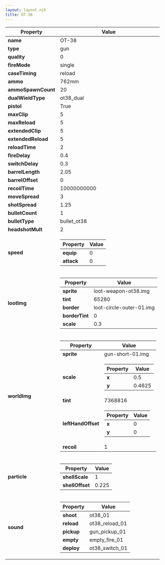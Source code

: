 ```yaml
---
layout: layout.njk
title: OT-38
---
```


<table><thead><tr><th>Property</th><th>Value</th></tr></thead><tbody><tr><td><b>name</b></td><td>OT-38</td></tr><tr><td><b>type</b></td><td>gun</td></tr><tr><td><b>quality</b></td><td>0</td></tr><tr><td><b>fireMode</b></td><td>single</td></tr><tr><td><b>caseTiming</b></td><td>reload</td></tr><tr><td><b>ammo</b></td><td>762mm</td></tr><tr><td><b>ammoSpawnCount</b></td><td>20</td></tr><tr><td><b>dualWieldType</b></td><td>ot38_dual</td></tr><tr><td><b>pistol</b></td><td>True</td></tr><tr><td><b>maxClip</b></td><td>5</td></tr><tr><td><b>maxReload</b></td><td>5</td></tr><tr><td><b>extendedClip</b></td><td>5</td></tr><tr><td><b>extendedReload</b></td><td>5</td></tr><tr><td><b>reloadTime</b></td><td>2</td></tr><tr><td><b>fireDelay</b></td><td>0.4</td></tr><tr><td><b>switchDelay</b></td><td>0.3</td></tr><tr><td><b>barrelLength</b></td><td>2.05</td></tr><tr><td><b>barrelOffset</b></td><td>0</td></tr><tr><td><b>recoilTime</b></td><td>10000000000</td></tr><tr><td><b>moveSpread</b></td><td>3</td></tr><tr><td><b>shotSpread</b></td><td>1.25</td></tr><tr><td><b>bulletCount</b></td><td>1</td></tr><tr><td><b>bulletType</b></td><td>bullet_ot38</td></tr><tr><td><b>headshotMult</b></td><td>2</td></tr><tr><td><b>speed</b></td><td><table><thead><tr><th>Property</th><th>Value</th></tr></thead><tbody><tr><td><b>equip</b></td><td>0</td></tr><tr><td><b>attack</b></td><td>0</td></tr></tbody></table></td></tr><tr><td><b>lootImg</b></td><td><table><thead><tr><th>Property</th><th>Value</th></tr></thead><tbody><tr><td><b>sprite</b></td><td>loot-weapon-ot38.img</td></tr><tr><td><b>tint</b></td><td>65280</td></tr><tr><td><b>border</b></td><td>loot-circle-outer-01.img</td></tr><tr><td><b>borderTint</b></td><td>0</td></tr><tr><td><b>scale</b></td><td>0.3</td></tr></tbody></table></td></tr><tr><td><b>worldImg</b></td><td><table><thead><tr><th>Property</th><th>Value</th></tr></thead><tbody><tr><td><b>sprite</b></td><td>gun-short-01.img</td></tr><tr><td><b>scale</b></td><td><table><thead><tr><th>Property</th><th>Value</th></tr></thead><tbody><tr><td><b>x</b></td><td>0.5</td></tr><tr><td><b>y</b></td><td>0.4625</td></tr></tbody></table></td></tr><tr><td><b>tint</b></td><td>7368816</td></tr><tr><td><b>leftHandOffset</b></td><td><table><thead><tr><th>Property</th><th>Value</th></tr></thead><tbody><tr><td><b>x</b></td><td>0</td></tr><tr><td><b>y</b></td><td>0</td></tr></tbody></table></td></tr><tr><td><b>recoil</b></td><td>1</td></tr></tbody></table></td></tr><tr><td><b>particle</b></td><td><table><thead><tr><th>Property</th><th>Value</th></tr></thead><tbody><tr><td><b>shellScale</b></td><td>1</td></tr><tr><td><b>shellOffset</b></td><td>0.225</td></tr></tbody></table></td></tr><tr><td><b>sound</b></td><td><table><thead><tr><th>Property</th><th>Value</th></tr></thead><tbody><tr><td><b>shoot</b></td><td>ot38_01</td></tr><tr><td><b>reload</b></td><td>ot38_reload_01</td></tr><tr><td><b>pickup</b></td><td>gun_pickup_01</td></tr><tr><td><b>empty</b></td><td>empty_fire_01</td></tr><tr><td><b>deploy</b></td><td>ot38_switch_01</td></tr></tbody></table></td></tr></tbody></table>
